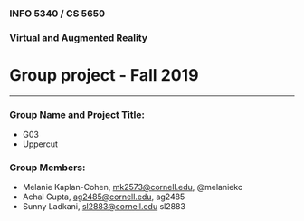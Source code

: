 ### INFO 5340 / CS 5650
### Virtual and Augmented Reality 
# Group project - Fall 2019

<hr>

### Group Name and Project Title:
- G03
- Uppercut

### Group Members:

- Melanie Kaplan-Cohen, mk2573@cornell.edu, @melaniekc
- Achal Gupta, ag2485@cornell.edu, ag2485
- Sunny Ladkani, sl2883@cornell.edu sl2883


